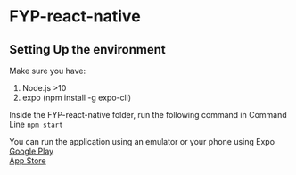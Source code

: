 # FYP-react-native
## Setting Up the environment

Make sure you have:
1. Node.js >10
2. expo (npm install -g expo-cli)

Inside the FYP-react-native folder, run the following command in Command Line
`npm start`

You can run the application using an emulator or your phone using Expo<br/>
[Google Play](https://play.google.com/store/apps/details?id=host.exp.exponent&hl=en&gl=US)<br/>
[App Store](https://apps.apple.com/us/app/expo-go/id982107779)
